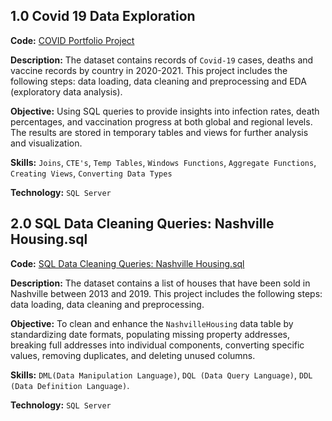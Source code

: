 ## 1.0 Covid 19 Data Exploration
**Code:** [COVID Portfolio Project](https://github.com/VictorOwinoKe/SQL-Porfolio-Projects-DDL-DML/blob/master/Covid19-Data-Exploration.sql)

**Description:** The dataset contains records of `Covid-19` cases, deaths and vaccine records by country in 2020-2021. This project includes the following steps: data loading, data cleaning and preprocessing and EDA (exploratory data analysis).

**Objective:** Using SQL queries to provide insights into infection rates, death percentages, and vaccination progress at both global and regional levels. The results are stored in temporary tables and views for further analysis and visualization. 

**Skills:**  `Joins`,  `CTE's`,  `Temp Tables`,  `Windows Functions`,  `Aggregate Functions`,  `Creating Views`,  `Converting Data Types`

**Technology:**  `SQL Server`

## 2.0 SQL Data Cleaning  Queries: Nashville Housing.sql
**Code:** [SQL Data Cleaning  Queries: Nashville Housing.sql](https://github.com/VictorOwinoKe/SQL-Porfolio-Projects-DDL-DML/blob/6693c44322717d07989054d09b7fb115f394d5f8/SQL%20Data%20Cleaning%20%20Queries%3A%20Nashville%20Housing.sql)

**Description:** The dataset contains a list of houses that have been sold in Nashville between 2013 and 2019. This project includes the following steps: data loading, data cleaning and preprocessing.

**Objective:** To clean and enhance the  `NashvilleHousing` data table by standardizing date formats, populating missing property addresses, breaking full addresses into individual components, converting specific values, removing duplicates, and deleting unused columns.

**Skills:**  `DML(Data Manipulation Language)`,  `DQL (Data Query Language)`,  `DDL (Data Definition Language)`.

**Technology:**  `SQL Server`
